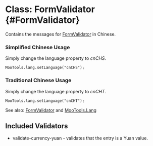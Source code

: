 Class: FormValidator {#FormValidator}
=====================================

Contains the messages for [FormValidator][] in Chinese.

### Simplified Chinese Usage

Simply change the language property to *cnCHS*.

	MooTools.lang.setLanguage("cnCHS");

### Traditional Chinese Usage

Simply change the language property to *cnCHT*.

	MooTools.lang.setLanguage("cnCHT");

See also: [FormValidator][] and [MooTools.Lang][]

Included Validators
-------------------

* validate-currency-yuan - validates that the entry is a Yuan value.

[FormValidator]: http://www.mootools.net/docs/more/Forms/FormValidator#FormValidator
[MooTools.Lang]: http://www.mootools.net/docs/more/Core/MooTools.Lang